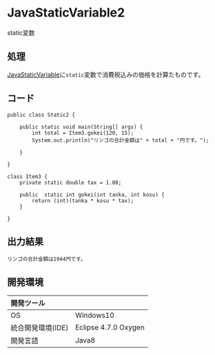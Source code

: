 # JavaStaticVariable2
static変数

## 処理
[JavaStaticVariable](https://github.com/xekid78/JavaStaticVariable)に`static`変数で消費税込みの価格を計算たものです。

## コード
```
public class Static2 {

	public static void main(String[] args) {
		int total = Item3.gokei(120, 15);
		System.out.println("リンゴの合計金額は" + total + "円です。");

	}

}

class Item3 {
	private static double tax = 1.08;

	public  static int gokei(int tanka, int kosu) {
		return (int)(tanka * kosu * tax);
	}

}
```

## 出力結果  
```
リンゴの合計金額は1944円です。
```
  
## 開発環境
| 開発ツール |  |
|:-|:-|
| OS | Windows10 |
| 統合開発環境(IDE) | Eclipse 4.7.0 Oxygen |
| 開発言語 | Java8 |
